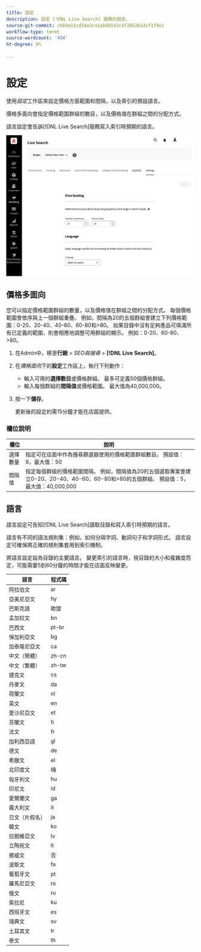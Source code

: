 ```yaml
---
title: 設定
description: 設定 [!DNL Live Search] 服務的設定。
source-git-commit: cb69e11cd54a3ca1ab66543c4f28526a3cf1f9e1
workflow-type: tm+mt
source-wordcount: '454'
ht-degree: 0%

---
```


# 設定

使用&#x200B;*設定*&#x200B;工作區來設定價格方面範圍和間隔，以及索引的預設語言。

價格多面向會指定價格範圍群組的數目，以及價格值在群組之間的分配方式。

語言設定會告訴[!DNL Live Search]服務寫入索引時預期的語言。

![設定](assets/settings.png)

## 價格多面向

您可以指定價格範圍群組的數量，以及價格值在群組之間的分配方式。 每個價格範圍會依序與上一個群組重疊。 例如，間隔為20的五個群組會建立下列價格範圍：0-20、20-40、40-60、60-80和>80。 如果目錄中沒有足夠產品可填滿所有已定義的範圍，則會相應地調整可用群組的顯示。 例如：0-20、60-80、>80。

1. 在Admin中，移至&#x200B;**行銷** > *SEO與搜尋* > **[!DNL Live Search]**。
1. 在&#x200B;*價格面向*&#x200B;下的&#x200B;**設定**&#x200B;工作區上，執行下列動作：
   * 輸入可用的&#x200B;**選擇數目**&#x200B;或價格群組。 最多可定義50個價格群組。
   * 輸入每個群組的&#x200B;**間隔值**&#x200B;或價格範圍。 最大值為40,000,000。
1. 按一下&#x200B;**儲存**。

   更新後的設定約需15分鐘才能在店面提供。

### 欄位說明

| 欄位 | 說明 |
|--- |--- |
| 選擇數量 | 指定可在店面中作為搜尋篩選器使用的價格範圍群組數目。 預設值：8，最大值：50 |
| 間隔值 | 指定每個群組的價格範圍間隔。 例如，間隔值為20的五個選取專案會建立0-20、20-40、40-60、60-80和>80的五個群組。 預設值：5，最大值：40,000,000 |

## 語言

語言設定可告知[!DNL Live Search]讀取目錄和寫入索引時預期的語言。

語言有不同的語法規則集：例如，如何分隔字詞、動詞句子和字詞形式。
語言設定可確保將正確的規則集套用到索引機制。

將語言設定設為目錄的主要語言。 變更索引的語言時，視目錄的大小和複雜度而定，可能需要5到60分鐘的時間才能在店面反映變更。

| 語言 | 程式碼 |
|----|----|
| 阿拉伯文 | ar |
| 亞美尼亞文 | hy |
| 巴斯克語 | 歐盟 |
| 孟加拉文 | bn |
| 巴西文 | pt-br |
| 保加利亞文 | bg |
| 加泰隆尼亞文 | ca |
| 中文（簡體） | zh-cn |
| 中文（繁體） | zh-tw |
| 捷克文 | cs |
| 丹麥文 | da |
| 荷蘭文 | nl |
| 英文 | en |
| 愛沙尼亞文 | et |
| 芬蘭文 | fi |
| 法文 | fr |
| 加利西亞語 | gl |
| 德文 | de |
| 希臘文 | el |
| 北印度文 | 嗨 |
| 匈牙利文 | hu |
| 印尼文 | id |
| 愛爾蘭文 | ga |
| 義大利文 | it |
| 日文（片假名） | ja |
| 韓文 | ko |
| 拉脫維亞文 | lv |
| 立陶宛文 | lt |
| 挪威文 | 否 |
| 波斯文 | fa |
| 葡萄牙文 | pt |
| 羅馬尼亞文 | ro |
| 俄文 | ru |
| 索拉尼 | ku |
| 西班牙文 | es |
| 瑞典文 | sv |
| 土耳其文 | tr |
| 泰文 | th |
